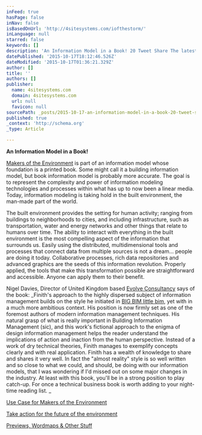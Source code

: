 ```yaml
---
inFeed: true
hasPage: false
inNav: false
isBasedOnUrl: 'http://4sitesystems.com/iofthestorm/'
inLanguage: null
starred: false
keywords: []
description: 'An Information Model in a Book! 20 Tweet Share The latest news from the world of BIG BIM  Makers of the Environment is part of an information model whose founda'
datePublished: '2015-10-17T18:12:46.526Z'
dateModified: '2015-10-17T01:36:21.329Z'
author: []
title: ''
authors: []
publisher:
  name: 4sitesystems.com
  domain: 4sitesystems.com
  url: null
  favicon: null
sourcePath: _posts/2015-10-17-an-information-model-in-a-book-20-tweet-share-the-latest-ne.md
published: true
_context: 'http://schema.org'
_type: Article

---
```

**An Information Model in a Book!**

[Makers of the Environment][0] is part of an information model whose foundation is a printed book. Some might call it a building information model, but book information model is probably more accurate. The goal is to represent the complexity and power of information modeling technologies and processes within what has up to now been a linear media. Today, information modeling is taking hold in the built environment, the man-made part of the world.

The built environment provides the setting for human activity; ranging from buildings to neighborhoods to cities, and including infrastructure, such as transportation, water and energy networks and other things that relate to humans over time. The ability to interact with everything in the built environment is the most compelling aspect of the information that surrounds us. Easily using the distributed, multidimensional tools and processes that connect data from multiple sources is not a dream... people are doing it today. Collaborative processes, rich data repositories and advanced graphics are the seeds of this information revolution. Properly applied, the tools that make this transformation possible are straightforward and accessible. Anyone can apply them to their benefit.  

Nigel Davies, Director of United Kingdom based [Evolve Consultancy][1] says of the book: _Finith's approach to the highly dispersed subject of information management builds on the style he initiated in [BIG BIM little bim][2], yet with in a much more ambitious context. His position is now firmly set as one of the foremost authors of modern information management techniques. His natural grasp of what is really important in Building Information Management (sic), and this work's fictional approach to the enigma of design information management helps the reader understand the implications of action and inaction from the human perspective. Instead of a work of dry technical theories, Finith manages to exemplify concepts clearly and with real application. Finith has a wealth of knowledge to share and shares it very well. In fact the "almost reality" style is so well written and so close to what we could, and should, be doing with our information models, that I was wondering if I'd missed out on some major changes in the industry. At least with this book, you'll be in a strong position to play catch-up. For once a technical business book is worth adding to your night-time reading list. _

[Use Case for Makers of the Environment][3]

[Take action for the future of the environment][4]

[Previews, Wordmaps & Other Stuff][5]

[0]: https://www.createspace.com/3503060
[1]: http://www.evolve-consultancy.com/
[2]: http://4sitesystems.com/iofthestorm/books/big-bim-little-bim/
[3]: http://4sitesystems.com/iofthestorm/case-makers-environment/
[4]: http://4sitesystems.com/iofthestorm/books/makers-of-the-environment/action/
[5]: http://4sitesystems.com/iofthestorm/books/makers-of-the-environment/executive-summary/